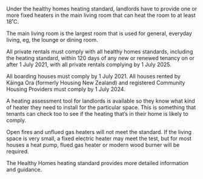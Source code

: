 

Under the healthy homes heating standard, landlords have to provide one or more fixed heaters in the main living room that can heat the room to at least 18˚C.

The main living room is the largest room that is used for general, everyday living, eg, the lounge or dining room.

All private rentals must comply with all healthy homes standards, including the heating standard, within 120 days of any new or renewed tenancy on or after 1 July 2021, with all private rentals complying by 1 July 2025.

All boarding houses must comply by 1 July 2021. All houses rented by Kāinga Ora (formerly Housing New Zealand) and registered Community Housing Providers must comply by 1 July 2024.

A heating assessment tool for landlords is available so they know what kind of heater they need to install for the particular space. This is something that tenants can check too to see if the heating that’s in their home is likely to comply.

Open fires and unflued gas heaters will not meet the standard. If the living space is very small, a fixed electric heater may meet the test, but for most houses a heat pump, flued gas heater or modern wood burner will be required.

The Healthy Homes heating standard provides more detailed information and guidance.
